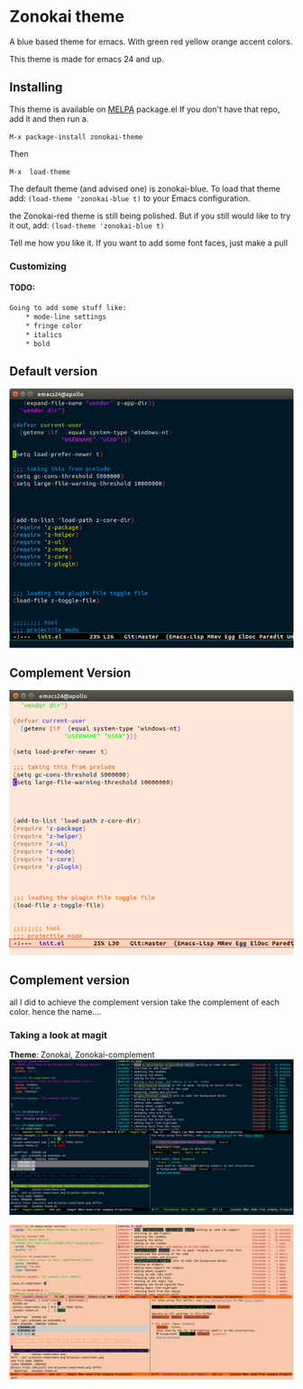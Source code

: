 # Zonokai theme
A blue based theme for emacs. With green red yellow orange accent colors.

This theme is made for emacs 24 and up.

## Installing
This theme is available on [MELPA](http://melpa.milkbox.net) package.el
If you don't have that repo, add it and then run a.

`M-x package-install zonokai-theme`

Then

`M-x  load-theme`

The default theme (and advised one) is zonokai-blue. To load that
theme add:
`(load-theme 'zonokai-blue t)`
to your Emacs configuration.

the Zonokai-red theme is still being polished. But if you still would like
to try it out, add:
`(load-theme 'zonokai-blue t)`

Tell me how you like it. If you want to add some font faces, just make a pull




### Customizing

#### TODO:
	Going to add some stuff like:
		* mode-line settings
		* fringe color
		* italics
		* bold

## Default version
![zonokai image](https://github.com/ZehCnaS34/zonokai-emacs/raw/master/syntax.png)


## Complement Version
![zonokai image](https://github.com/ZehCnaS34/zonokai-emacs/raw/master/syntax-compliment.png)


## Complement version
all I did to achieve the complement version take the complement of each color.
hence the name....


### Taking a look at magit
**Theme**: Zonokai, Zonokai-complement
![zonokai image](https://github.com/ZehCnaS34/zonokai-emacs/raw/master/magit.png)


![zonokai image](https://github.com/ZehCnaS34/zonokai-emacs/raw/master/magit-compliment.png)
